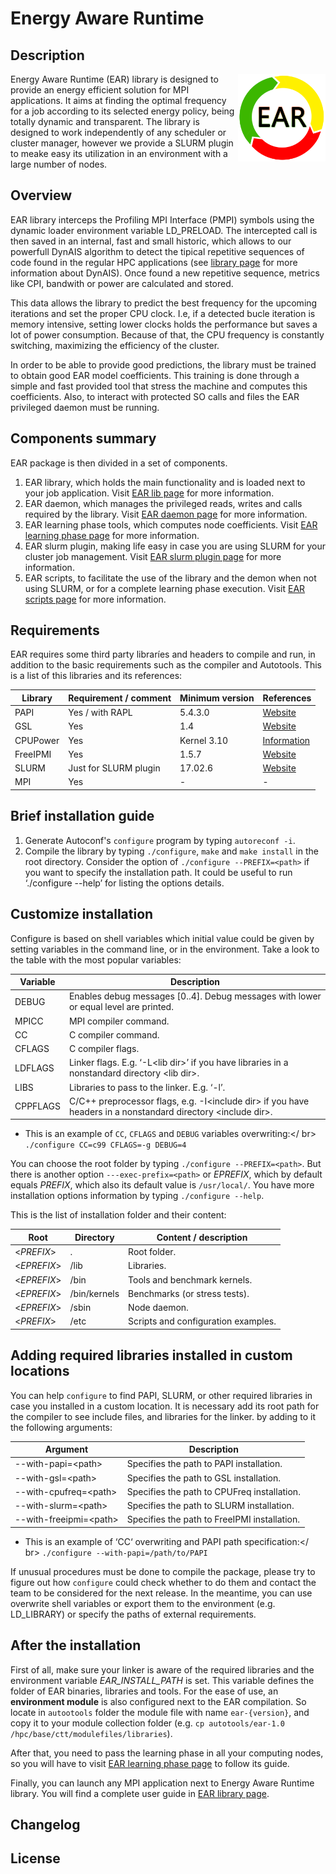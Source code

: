 # Energy Aware Runtime
Description
-----------
<img src="etc/images/logo.png" align="right" width="140">
Energy Aware Runtime (EAR) library is designed to provide an energy efficient solution for MPI applications. It aims at finding the optimal frequency for a job according to its selected energy policy, being totally dynamic and transparent. The library is designed to work independently of any scheduler or cluster manager, however we provide a SLURM plugin to meake easy its utilization in an environment with a large number of nodes.

Overview
--------
EAR library interceps the Profiling MPI Interface (PMPI) symbols using the dynamic loader environment variable LD_PRELOAD. The intercepted call is then saved in an internal, fast and small historic, which allows to our powerfull DynAIS algorithm to detect the tipical repetitive sequences of code found in the regular HPC applications (see [library page](https://github.com/BarcelonaSupercomputingCenter/EAR/blob/development/src/library/README.md) for more information about DynAIS). Once found a new repetitive sequence,  metrics like CPI, bandwith or power are calculated and stored.

This data allows the library to predict the best frequency for the upcoming iterations and set the proper CPU clock. I.e, if a detected bucle iteration is memory intensive, setting lower clocks holds the performance but saves a lot of power consumption. Because of that, the CPU frequency is constantly switching, maximizing the efficiency of the cluster.

In order to be able to provide good predictions, the library must be trained to obtain good EAR model coefficients. This training is done through a simple and fast provided tool that stress the machine and computes this coefficients. Also, to interact with protected SO calls and files the EAR privileged daemon must be running.

Components summary
------------------
EAR package is then divided in a set of components.

1) EAR library, which holds the main functionality and is loaded next to your job application. Visit [EAR lib page](https://github.com/BarcelonaSupercomputingCenter/EAR/blob/development/src/library/README.md) for more information.
2) EAR daemon, which manages the privileged reads, writes and calls required by the library. Visit [EAR daemon page](https://github.com/BarcelonaSupercomputingCenter/EAR/blob/development/src/daemon/README.md) for more information.
3) EAR learning phase tools, which computes node coefficients. Visit [EAR learning phase page](https://github.com/BarcelonaSupercomputingCenter/EAR/blob/development/src/learning/README.md) for more information.
4) EAR slurm plugin, making life easy in case you are using SLURM for your cluster job management. Visit [EAR slurm plugin page](https://github.com/BarcelonaSupercomputingCenter/EAR/blob/development/src/slurm_plugin/README.md) for more information.
5) EAR scripts, to facilitate the use of the library and the demon when not using SLURM, or for a complete learning phase execution. Visit [EAR scripts page](https://github.com/BarcelonaSupercomputingCenter/EAR/blob/development/etc/scripts/README.md) for more information.

Requirements
------------
EAR requires some third party libraríes and headers to compile and run, in addition to the basic requirements such as the compiler and Autotools. This is a list of this libraries and its references:

| Library   | Requirement / comment | Minimum version | References                                        |
| --------- | --------------------- | --------------- | ------------------------------------------------- |
| PAPI      | Yes / with RAPL       | 5.4.3.0         | [Website](http://icl.utk.edu/papi/)               |
| GSL       | Yes                   | 1.4             | [Website](https://www.gnu.org/software/gsl/)      |
| CPUPower  | Yes                   | Kernel 3.10     | [Information](https://wiki.archlinux.org/index.php/CPU_frequency_scaling) |
| FreeIPMI  | Yes                   | 1.5.7           | [Website](https://www.gnu.org/software/freeipmi/) |
| SLURM     | Just for SLURM plugin | 17.02.6         | [Website](https://slurm.schedmd.com/)             |
| MPI       | Yes                   | -               | -                                                 |

Brief installation guide
------------------------
1) Generate Autoconf's `configure` program by typing `autoreconf -i`.
2) Compile the library by typing `./configure`, `make` and `make install` in the root directory. Consider the option of `./configure --PREFIX=<path>` if you want to specify the installation path. It could be useful to run ‘./configure --help’ for listing the options details.

Customize installation
----------------------
Configure is based on shell variables which initial value could be given by setting variables in the command line, or in the environment. Take a look to the table with the most popular variables:

| Variable | Description                                                                                                  |
| -------- | ------------------------------------------------------------------------------------------------------------ |
| DEBUG    | Enables debug messages [0..4]. Debug messages with lower or equal level are printed.                         |
| MPICC    | MPI compiler command.                                                                                        |
| CC       | C compiler command.                                                                                          |
| CFLAGS   | C compiler flags.                                                                                            |
| LDFLAGS  | Linker flags. E.g. ‘-L\<lib dir\>’ if you have libraries in a nonstandard directory \<lib dir\>.             |
| LIBS     | Libraries to pass to the linker. E.g. ‘-l<library>’.                                                         |
| CPPFLAGS | C/C++ preprocessor flags, e.g. -I\<include dir\> if you have headers in a nonstandard directory \<include dir\>. |
- This is an example of `CC`, `CFLAGS` and `DEBUG` variables overwriting:</ br>
`./configure CC=c99 CFLAGS=-g DEBUG=4`

You can choose the root folder by typing `./configure --PREFIX=<path>`. But there is another option `---exec-prefix=<path>` or *EPREFIX*, which by default equals *PREFIX*, which also its default value is `/usr/local/`. You have more installation options information by typing `./configure --help`.

This is the list of installation folder and their content:

| Root          | Directory    | Content / description                |
| ------------- | ------------ | ------------------------------------ |
| \<*PREFIX*\>  | .            | Root folder.                         |
| \<*EPREFIX*\> | /lib         | Libraries.                           |
| \<*EPREFIX*\> | /bin         | Tools and benchmark kernels.         |
| \<*EPREFIX*\> | /bin/kernels | Benchmarks (or stress tests).        |
| \<*EPREFIX*\> | /sbin        | Node daemon.                         |
| \<*PREFIX*\>  | /etc         | Scripts and configuration examples.  |

Adding required libraries installed in custom locations
-------------------------------------------------------
You can help `configure` to find PAPI, SLURM, or other required libraries in case you installed in a custom location. It is necessary add its root path for the compiler to see include files, and libraries for the linker. by adding to it the following arguments:

| Argument                 | Description                                  |
| ------------------------ | -------------------------------------------- |
| --with-papi=\<path\>     | Specifies the path to PAPI installation.     |
| --with-gsl=\<path\>      | Specifies the path to GSL installation.      |
| --with-cpufreq=\<path\>  | Specifies the path to CPUFreq installation.  |
| --with-slurm=\<path\>    | Specifies the path to SLURM installation.    |
| --with-freeipmi=\<path\> | Specifies the path to FreeIPMI installation. |
* This is an example of ‘CC‘ overwriting and PAPI path specification:</ br>
`./configure --with-papi=/path/to/PAPI`

If unusual procedures must be done to compile the package, please try to figure out how `configure` could check whether to do them and contact the team to be considered for the next release. In the meantime, you can use overwrite shell variables or export them to the environment (e.g. LD_LIBRARY) or specify the paths of external requirements. 

After the installation
----------------------
First of all, make sure your linker is aware of the required libraries and the environment variable *EAR_INSTALL_PATH* is set. This variable defines the folder of EAR binaries, libraries and tools. For the ease of use, an **environment module** is also configured next to the EAR compilation. So locate in `autootools` folder the module file with name `ear-{version}`, and copy it to your module collection folder (e.g. `cp autotools/ear-1.0 /hpc/base/ctt/modulefiles/libraries`).

After that, you need to pass the learning phase in all your computing nodes, so you will have to visit [EAR learning phase page](https://github.com/BarcelonaSupercomputingCenter/EAR/blob/development/src/learning/README.md) to follow its guide.

Finally, you can launch any MPI application next to Energy Aware Runtime library. You will find a complete user guide in [EAR library page](https://github.com/BarcelonaSupercomputingCenter/EAR/blob/development/src/library/README.md).

Changelog
---------

License
-------

